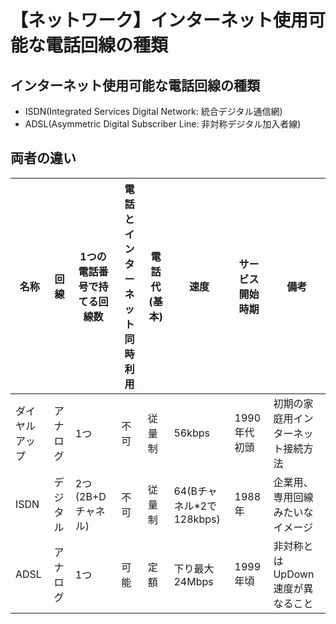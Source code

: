 # 【ネットワーク】インターネット使用可能な電話回線の種類

## インターネット使用可能な電話回線の種類

- ISDN(Integrated Services Digital Network: 統合デジタル通信網)  
- ADSL(Asymmetric Digital Subscriber Line: 非対称デジタル加入者線)

## 両者の違い

名称|回線|1つの電話番号で持てる回線数|電話とインターネット同時利用|電話代(基本)|速度|サービス開始時期|備考
-|-|-|-|-|-|-|-
ダイヤルアップ|アナログ|1つ|不可|従量制|56kbps|1990年代初頭|初期の家庭用インターネット接続方法
ISDN|デジタル|2つ(2B+Dチャネル)|不可|従量制|64(Bチャネル*2で128kbps)|1988年|企業用、専用回線みたいなイメージ
ADSL|アナログ|1つ|可能|定額|下り最大24Mbps|1999年頃|非対称とはUpDown速度が異なること

